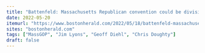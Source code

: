 ```yaml
---
title: "Battenfeld: Massachusetts Republican convention could be divisive spectacle"
date: 2022-05-20
itemurl: "https://www.bostonherald.com/2022/05/18/battenfeld-massachusetts-republican-convention-could-be-divisive-spectacle/"
sites: "bostonherald.com"
tags: ["MassGOP", "Jim Lyons", "Geoff Diehl", "Chris Doughty"]
draft: false
---
```

